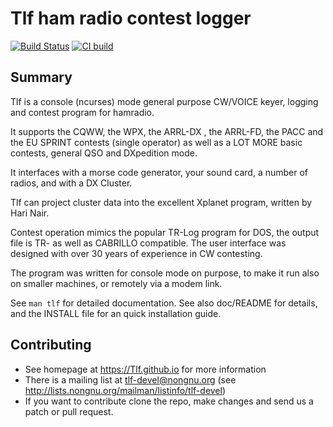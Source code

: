 # Tlf ham radio contest logger

[![Build Status](https://travis-ci.org/Tlf/tlf.svg?branch=master)](https://travis-ci.org/Tlf/tlf)
[![CI build](https://github.com/zcsahok/tlf/actions/workflows/c-cpp.yml/badge.svg)](https://github.com/zcsahok/tlf/actions/workflows/c-cpp.yml)

## Summary

Tlf is a console (ncurses) mode general purpose CW/VOICE keyer, logging and 
contest program for hamradio. 

It supports the CQWW, the WPX, the ARRL-DX , the ARRL-FD, the PACC and the 
EU SPRINT contests (single operator) as well as a LOT MORE basic contests, 
general QSO and DXpedition mode. 

It interfaces with a morse code generator, your sound card, a number of radios,
and with a DX Cluster. 

Tlf can project cluster data into the excellent Xplanet program, written by 
Hari Nair.

Contest operation mimics the popular TR-Log program for DOS, the output file 
is TR- as well as CABRILLO compatible. The user interface was designed with 
over 30 years of experience in CW contesting. 

The program was written for console mode on purpose, to make it run also on 
smaller machines, or remotely via a modem link. 

See `man tlf` for detailed documentation. See also doc/README for details, 
and the INSTALL file for an quick installation guide.


## Contributing

* See homepage at https://Tlf.github.io for more information
* There is a mailing list at tlf-devel@nongnu.org (see 
  http://lists.nongnu.org/mailman/listinfo/tlf-devel)
* If you want to contribute clone the repo, make changes and send us a patch 
  or pull request.
